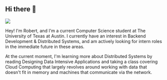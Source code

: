 ## Hi there 👋

<!--
**tezock/tezock** is a ✨ _special_ ✨ repository because its `README.md` (this file) appears on your GitHub profile.

Here are some ideas to get you started:


- 🔭 I’m currently working on ...
- 🌱 I’m currently learning ...
- 👯 I’m looking to collaborate on ...
- 🤔 I’m looking for help with ...
- 💬 Ask me about ...
- 📫 How to reach me: ...
- 😄 Pronouns: ...
- ⚡ Fun fact: ...
![](https://iplogger.co/15GaX4)

-->
![](https://komarev.com/ghpvc/?username=tezock&color=green)

Hey! I'm Robert, and I'm a current Computer Science student at The University of Texas at Austin. I currently have an interest in Backend Development & Distributed Systems, and am actively looking for intern roles in the immediate future in these areas. 

At the current moment, I'm learning more about Distributed Systems by reading Designing Data Intensive Applications and taking a class covering Cloud Computing that largely revolves around working with data that doesn't fit in memory and machines that communicate via the network.

